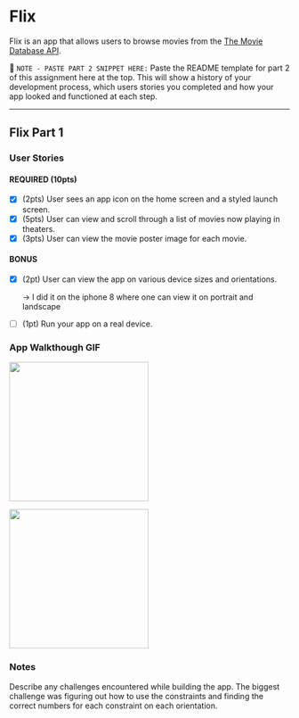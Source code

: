 # Flix
Flix is an app that allows users to browse movies from the [The Movie Database API](http://docs.themoviedb.apiary.io/#).

📝 `NOTE - PASTE PART 2 SNIPPET HERE:` Paste the README template for part 2 of this assignment here at the top. This will show a history of your development process, which users stories you completed and how your app looked and functioned at each step.

---

## Flix Part 1

### User Stories
#### REQUIRED (10pts)
- [x] (2pts) User sees an app icon on the home screen and a styled launch screen.
- [x] (5pts) User can view and scroll through a list of movies now playing in theaters.
- [x] (3pts) User can view the movie poster image for each movie.

#### BONUS
- [x] (2pt) User can view the app on various device sizes and orientations.
  
  -> I did it on the iphone 8 where one can view it on portrait and landscape
- [ ] (1pt) Run your app on a real device.

### App Walkthough GIF
<img src="http://g.recordit.co/HTweb7HAQH.gif" width=250><br>

<img src="http://g.recordit.co/5fWr1sJmMu.gif" width=250><br>

### Notes
Describe any challenges encountered while building the app.
The biggest challenge was figuring out how to use the constraints and finding the correct numbers for each constraint on each orientation. 
